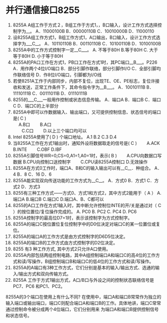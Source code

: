 # 并行通信接口8255

1.	8255A A组工作于方式２，B组工作于方式1，，B口输入，设计工作方式选择控制字为__。
A．11000100B	B．00000110B	C．10010000B	D．11000110
9.	设8255A组工作方式1，B组工作方式1，A口输出，B口输入，设计工作方式选择字为___C__。
A．10110110B	B．00110110B	
C．10100110B	D．10100100B	
10.	8255A中的工作方式控制字一定__C___。
A. 不等于80H     B.等于80H     C. 大于等于80H     D. 小于等于80H
11.	8255A的PA口工作在方式1，PB口工作在方式1时，其PC端口__B___。P226
	A．用作两个4位I/O端口	B．部分引脚作联络，部分引脚作I/O	C．全部引脚均作联络信号	D．作8位I/O端口，引脚都为I/O线 
15.	若使8251A工作于内部同步，内部不复位，出现TE、OE、PE标志，复位许接收和发送，正常工作条件下，其命令指令字为__B___。
	A．10010111B  B．11110111B    C．00111011B   D．01110111B
17.	8255的___C___一般用作控制或状态信息传输。
A．端口A 	B．端口B 	C．端口C 	D．端口C的上半部分
20.	8255A中即可以作数据输入、输出端口，又可提供控制信息、状态信号的端口是(   C   )  
  　 A.B口           　　B.A口  
　　C.C口          　　D.以上三个端口均可以  
21.	Intel 8255A使用了(   D    ) 个端口地址。
A.1          B.2          C.3           D.4
24.	当8255A工作在方式1输出时，通知外设将数据取走的信号是(  C  )
　　A.ACK        B.INTE
　　C.OBF        D.IBF
27.	8255A引脚信号WR=0,CS=0,A1=1,A0=1时，表示(  B  )
　　A.CPU向数据口写数据     B.CPU向控制口送控制字
　　C.CPU读8255A控制口    D.无效操作
28.	8255A在方式0工作时，端口A、B和C的输入输出可以有__C__．种组合。
A．4	B．8	C．16	D．6
29.	8255A能实现双向传送功能的工作方式为__C__。
A．方式0	B．方式1	C．方式2	D．方式3
30.	8255有三种工作方式——方式0、方式1和方式2，其中方式2能用于（  A   ） 
A.端口A    B.端口B     C.端口C    D.端口A、B、C都可以  
31.	8255的A口工作在方式1输入时，其中断允许控制位INTE的开/关是通过对（  C   ）的按位置位/复位操作完成的。
A. PC0           B. PC2          C. PC4              D. PC6
6.	8255A控制字的最高位D7=1时，表示该控制字为方式控制字。
7.	8255A的端口C按位置位复位控制字中的D0位决定对端口C的某一位置位或复位。
8.	8255A的端口A的工作方式是由方式控制字的D6D5位决定。
9.	8255A的端口B的工作方式由方式控制字的D2位决定。
14.	8255 有3 种工作方式, 其中方式2只允许A口使用。
15.	8255A内部包括两组控制电路，其中A组控制端口A和端口C的高4位的工作方式和读/写操作，B组控制端口B和端口C的低4位的工作方式和读/写操作。
16.	8255A的A端口有3种工作方式，它们分别是基本的输入/输出方式、选通的输入/输出方式和双向传输方式。
17.	8255A 工作于方式1输出方式，A口/B口与外设之间的控制状态联络信号是PC7、PC6    和PC1、PC2。

8255A的3个端口在使用上有什么不同?
在使用中，端口A和端口B常常作为独立的输入端口或输出端口，端口C则配合端口A和端口B的工作。具体地讲，端口C常常通过控制命令被分成两个4位端口，它们分别用来
为端口A和端口B提供控制信号和状态信号。
